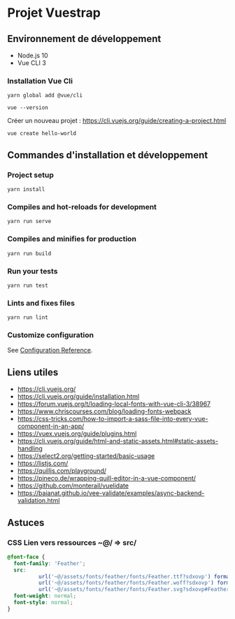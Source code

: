 # Projet Vuestrap

## Environnement de développement

* Node.js 10
* Vue CLI 3

### Installation Vue Cli
```
yarn global add @vue/cli

vue --version 
```

Créer un nouveau projet : https://cli.vuejs.org/guide/creating-a-project.html

```
vue create hello-world
```


## Commandes d'installation et développement
### Project setup
```
yarn install
```

### Compiles and hot-reloads for development
```
yarn run serve
```

### Compiles and minifies for production
```
yarn run build
```

### Run your tests
```
yarn run test
```

### Lints and fixes files
```
yarn run lint
```

### Customize configuration
See [Configuration Reference](https://cli.vuejs.org/config/).


## Liens utiles

* https://cli.vuejs.org/
* https://cli.vuejs.org/guide/installation.html
* https://forum.vuejs.org/t/loading-local-fonts-with-vue-cli-3/38967
* https://www.chriscourses.com/blog/loading-fonts-webpack
* https://css-tricks.com/how-to-import-a-sass-file-into-every-vue-component-in-an-app/
* https://vuex.vuejs.org/guide/plugins.html
* https://cli.vuejs.org/guide/html-and-static-assets.html#static-assets-handling
* https://select2.org/getting-started/basic-usage
* https://listjs.com/
* https://quilljs.com/playground/
* https://pineco.de/wrapping-quill-editor-in-a-vue-component/
* https://github.com/monterail/vuelidate
* https://baianat.github.io/vee-validate/examples/async-backend-validation.html


## Astuces

### CSS Lien vers ressources  ~@/ => src/ 

```scss
@font-face {
  font-family: 'Feather';
  src:
          url('~@/assets/fonts/feather/fonts/Feather.ttf?sdxovp') format('truetype'),
          url('~@/assets/fonts/feather/fonts/Feather.woff?sdxovp') format('woff'),
          url('~@/assets/fonts/feather/fonts/Feather.svg?sdxovp#Feather') format('svg');
  font-weight: normal;
  font-style: normal;
}
```

